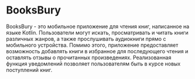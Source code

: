 # BooksBury

BooksBury - это мобильное приложение для чтения книг, написанное на языке Kotlin. Пользователи могут искать, просматривать и читать книги различных жанров, а также прослушивать аудиокниги прямо с мобильного устройства. Помимо этого, приложение предоставляет возможность добавлять книги в избранное для последующего чтения и оставлять отзывы о прочитанных произведениях. Реализованная функция уведомлений позволяет пользователям быть в курсе новых поступлений книг.